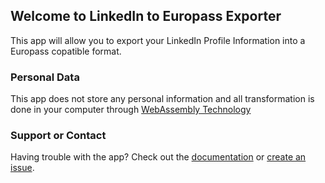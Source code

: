 ## Welcome to LinkedIn to Europass Exporter

This app will allow you to export your LinkedIn Profile Information into a Europass copatible format.

### Personal Data

This app does not store any personal information and all transformation is done in your computer through [WebAssembly Technology](https://webassembly.org/)

### Support or Contact

Having trouble with the app? Check out the [documentation](https://github.com/carloshm/in2pass/wiki) or [create an issue](https://github.com/carloshm/in2pass/issues).
